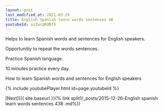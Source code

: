 ```yaml
---
layout: post
last_modified_at: 2021-03-29
title: English Spanish learn words sentences 48 
youtubeId: ozZwcqRUBf4
---
```

 
 
Helps to learn Spanish words and sentences for English speakers.

Opportunitiy to repeat the words sentences. 

Practice Spanish language. 
 
10 minutes practice every day. 
 
How to learn Spanish words and sentences for English speakers 
 
{% include youtubePlayer.html id=page.youtubeId %}
 
 
[Next]({{ site.baseurl }}{% link  split1/_posts/2015-12-26-English spanish learn words sentences 438 .md%})
 
